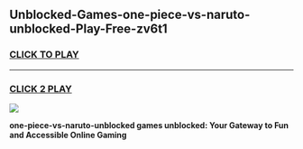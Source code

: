 
## Unblocked-Games-one-piece-vs-naruto-unblocked-Play-Free-zv6t1
<h3>
<a href="https://premium76.site?title=one-piece-vs-naruto-unblocked&ref=20M">CLICK TO PLAY</a></h3>
<hr>

<h3>
<a href="https://premium76.site?title=one-piece-vs-naruto-unblocked&ref=20M">CLICK 2 PLAY</a>
  
</h3>

<a href="https://premium76.site?title=one-piece-vs-naruto-unblocked&ref=19M"><img src="https://clearcache.store/games.png"></a>


**one-piece-vs-naruto-unblocked games unblocked: Your Gateway to Fun and Accessible Online Gaming**
